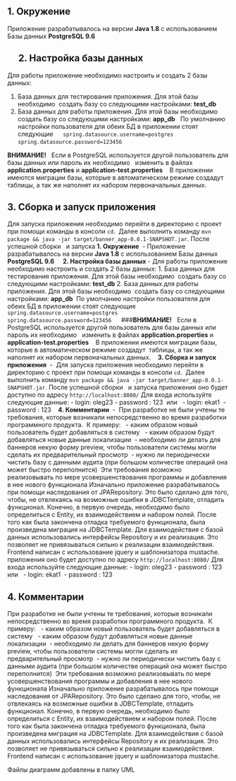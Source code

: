 **1. Окружение**  
------------------
Приложение разрабатывалось на версии **Java 1.8** с использованием Базы данных **PostgreSQL 9.6**

     **2. Настройка базы данных**
-
Для работы приложение необходимо настроить и создать 2 базы данных: 
1. База данных для тестирования приложения. Для этой базы необходимо  создать базу со следующими настройками: **test_db** 
2. База данных для работы приложения. Для этой базы необходимо  создать базу со следующими настройками: **app_db**  
По умолчанию настройки пользователя для обеих БД в приложении стоят следующие  
````  spring.datasource.username=postgres  spring.datasource.password=123456  ````  

**ВНИМАНИЕ!**   
Если в PostgreSQL используется другой пользователь для базы данных или пароль их необходимо   изменить в файлах **application.properties** и **application-test.properties**    
В приложении имеются миграции базы, которые в автоматическом режиме создадут  таблицы, а так же наполнят их набором первоначальных данных.    

**3. Сборка и запуск приложения**  
--------
Для запуска приложения необходимо перейти в директорию с проект при помощи команды в консоли ```cd```.  Далее выполнить команду 
```mvn package && java -jar target/banner_app-0.0.1-SNAPSHOT.jar```. 
После успешной сборки   и запуска **1. Окружение**  - Приложение разрабатывалось на версии **Java 1.8** с использованием Базы данных **PostgreSQL 9.6**     **2. Настройка базы данных** - Для работы приложение необходимо настроить и создать 2 базы данных: 1. База данных для тестирования приложения. Для этой базы необходимо  создать базу со следующими настройками: **test_db** 2. База данных для работы приложения. Для этой базы необходимо  создать базу со следующими настройками: **app_db**  По умолчанию настройки пользователя для обеих БД в приложении стоят следующие  ````  spring.datasource.username=postgres  spring.datasource.password=123456  ````  ###**ВНИМАНИЕ!**   Если в PostgreSQL используется другой пользователь для базы данных или пароль их необходимо   изменить в файлах **application.properties** и **application-test.properties**    В приложении имеются миграции базы, которые в автоматическом режиме создадут  таблицы, а так же наполнят их набором первоначальных данных.    **3. Сборка и запуск приложения**  -  Для запуска приложения необходимо перейти в директорию с проект при помощи команды в консоли ```cd```.  Далее выполнить команду ```mvn package && java -jar target/banner_app-0.0.1-SNAPSHOT.jar```. После успешной сборки   и запуска приложения оно будет доступно по адресу ```http://localhost:8080/``` Для входа используйте следующие данные: - login: oleg23 - password : 123  или   - login: ekat1  - password : 123    **4. Комментарии**  -  При разработке не были учтены те требования, которые возникали непосредственно во время разработки программного продукта.  К примеру:   - каким образом новый пользователь будет добавляться в систему   - каким образом будут добавляться новые данные локализации  - необходимо ли делать для баннеров некую форму preview, чтобы пользователи системы могли сделать их предварительный просмотр  - нужно ли периодически чистить базу с данными аудита (при большом количестве операций она может быстро переполнится)  Эти требования возможно реализовывать по мере усовершенствования программы и добавления в нее нового функционала Изначально приложение разрабатывалось при помощи наследования от JPARepository. Это было сделано для того, чтобы, не отвлекаясь на возможные ошибки в JDBCTemplate, отладить функционал. Конечно, в первую очередь, необходимо было определиться с Entity, их взаимодействием и набором полей. После того как была закончена отладка требуемого функционала, была произведена миграция на JDBCTemplate. Для взаимодействия с базой данных использовались интерфейсы Repository и их реализация. Это позволяет не привязываться сильно к реализации взаимодействия. Frontend написан с использование jquery и шаблонизатора mustache. 
приложения оно будет доступно по адресу ```http://localhost:8080/``` Для входа используйте следующие данные: - login: oleg23 - password : 123  или   - login: ekat1  - password : 123    

**4. Комментарии**  
 --------
 При разработке не были учтены те требования, которые возникали непосредственно во время разработки программного продукта.  К примеру:   - каким образом новый пользователь будет добавляться в систему   - каким образом будут добавляться новые данные локализации  - необходимо ли делать для баннеров некую форму preview, чтобы пользователи системы могли сделать их предварительный просмотр  - нужно ли периодически чистить базу с данными аудита (при большом количестве операций она может быстро переполнится)  Эти требования возможно реализовывать по мере усовершенствования программы и добавления в нее нового функционала Изначально приложение разрабатывалось при помощи наследования от JPARepository. Это было сделано для того, чтобы, не отвлекаясь на возможные ошибки в JDBCTemplate, отладить функционал. Конечно, в первую очередь, необходимо было определиться с Entity, их взаимодействием и набором полей. После того как была закончена отладка требуемого функционала, была произведена миграция на JDBCTemplate. Для взаимодействия с базой данных использовались интерфейсы Repository и их реализация. Это позволяет не привязываться сильно к реализации взаимодействия. Frontend написан с использование jquery и шаблонизатора mustache. 

Файлы диаграмм добавлены в папку UML
